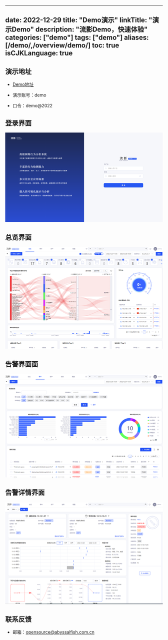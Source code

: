 
---
date: 2022-12-29
title: "Demo演示"
linkTitle: "演示Demo"
description: "流影Demo，快速体验"
categories: ["demo"]
tags: ["demo"]
aliases: [/demo/,/overview/demo/]
toc: true
isCJKLanguage: true
---


## 演示地址

- [Demo地址](http://101.254.236.75:12280/ui/#/login)

- 演示账号：demo
- 口令：demo@2022

## 登录界面
![用户登录](/img/login.png)

## 总览界面
![态势总览](/img/zong.png)

## 告警界面面
![事件告警](/img/event.png)

## 告警详情界面
![事件告警信息](/img/event_detail.png)

## 联系反馈

- 邮箱：opensource@abyssalfish.com.cn
